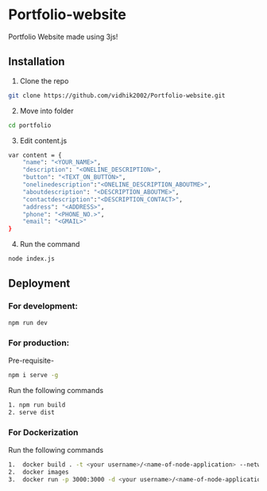 # Portfolio-website
Portfolio Website made using 3js!
## Installation
 
1. Clone the repo
```sh
git clone https://github.com/vidhik2002/Portfolio-website.git
```
2. Move into folder
```sh
cd portfolio
```
3. Edit content.js
```sh
var content = {
    "name": "<YOUR_NAME>",
    "description": "<ONELINE_DESCRIPTION>",
    "button": "<TEXT_ON_BUTTON>",
    "onelinedescription":"<ONELINE_DESCRIPTION_ABOUTME>",
    "aboutdescription": "<DESCRIPTION_ABOUTME>",
    "contactdescription":"<DESCRIPTION_CONTACT>",
    "address": "<ADDRESS>",
    "phone": "<PHONE_NO.>",
    "email": "<GMAIL>"
}
```
4. Run the command
```sh
node index.js
```
## Deployment

### For development:
```sh
npm run dev
```
### For production:
Pre-requisite-
```sh
npm i serve -g
```
Run the following commands
```sh
1. npm run build
2. serve dist
```
### For Dockerization
Run the following commands
```sh
1.  docker build . -t <your username>/<name-of-node-application> --network=host
2.  docker images
3.  docker run -p 3000:3000 -d <your username>/<name-of-node-application>
```
